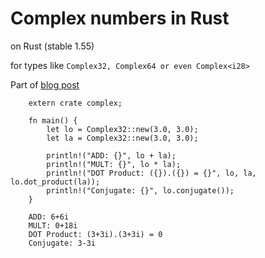 #  Complex numbers in Rust 

on Rust (stable 1.55)

for types like `Complex32, Complex64 or even Complex<i28>`

Part of [blog post](https://earvinkayonga.com/posts/implement-complex-numbers-in-rust/)

```
    extern crate complex;

    fn main() {
        let lo = Complex32::new(3.0, 3.0);
        let la = Complex32::new(3.0, 3.0);

        println!("ADD: {}", lo + la);
        println!("MULT: {}", lo * la);
        println!("DOT Product: ({}).({}) = {}", lo, la, lo.dot_product(la));
        println!("Conjugate: {}", lo.conjugate());
    }
```

```
    ADD: 6+6i
    MULT: 0+18i
    DOT Product: (3+3i).(3+3i) = 0
    Conjugate: 3-3i
```